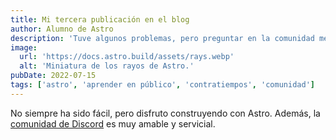 ```yaml
---
title: Mi tercera publicación en el blog
author: Alumno de Astro
description: 'Tuve algunos problemas, pero preguntar en la comunidad me ayudó mucho.'
image:
  url: 'https://docs.astro.build/assets/rays.webp'
  alt: 'Miniatura de los rayos de Astro.'
pubDate: 2022-07-15
tags: ['astro', 'aprender en público', 'contratiempos', 'comunidad']
---
```


No siempre ha sido fácil, pero disfruto construyendo con Astro. Además, la [comunidad de Discord](https://astro.build/chat) es muy amable y servicial.
